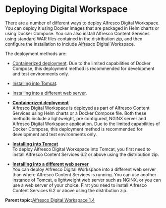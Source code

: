# Deploying Digital Workspace

There are a number of different ways to deploy Alfresco Digital Workspace. You can deploy it using Docker images that are packaged in Helm charts or using Docker Compose. You can also install Alfresco Content Services using standard WAR files contained in the distribution zip, and then configure the installation to include Alfresco Digital Workspace.

The deployment methods are:

-   [Containerized deployment](containerized-deployment.md). Due to the limited capabilities of Docker Compose, this deployment method is recommended for development and test environments only.
-   [Installing into Tomcat](deploy-tomcat.md).
-   [Installing into a different web server](setup-in-webserver.md).

-   **[Containerized deployment](../tasks/containerized-deployment.md)**  
Alfresco Digital Workspace is deployed as part of Alfresco Content Services using Helm charts or a Docker Compose file. Both these methods include a lightweight, pre configured, NGINX server and Alfresco Digital Workspace application. Due to the limited capabilities of Docker Compose, this deployment method is recommended for development and test environments only.
-   **[Installing into Tomcat](../tasks/deploy-tomcat.md)**  
To deploy Alfresco Digital Workspace into Tomcat, you first need to install Alfresco Content Services 6.2 or above using the distribution zip.
-   **[Installing into a different web server](../tasks/setup-in-webserver.md)**  
You can deploy Alfresco Digital Workspace into a different web server than where Alfresco Content Services is running. You can use another instance of Tomcat, a lightweight web server such as NGINX, or you can use a web server of your choice. First you need to install Alfresco Content Services 6.2 or above using the distribution zip.

**Parent topic:**[Alfresco Digital Workspace 1.4](../concepts/welcome-adw.md)

